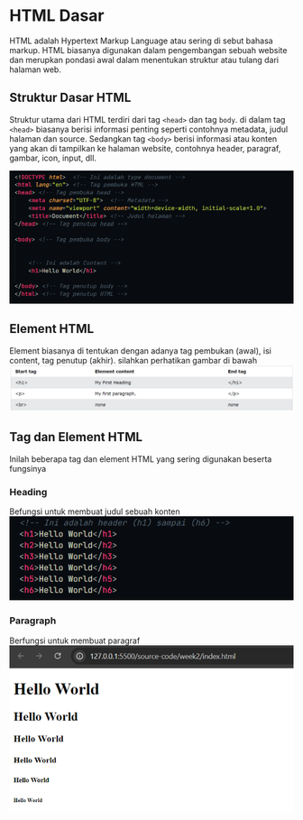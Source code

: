 # HTML Dasar
HTML adalah Hypertext Markup Language atau sering di sebut bahasa markup. HTML biasanya digunakan dalam pengembangan sebuah website dan merupkan pondasi awal dalam menentukan struktur atau tulang dari halaman web.


## Struktur Dasar HTML 
Struktur utama dari HTML terdiri dari tag `<head>` dan tag `body`. di dalam tag `<head>` biasanya berisi informasi penting seperti contohnya metadata, judul halaman dan source. Sedangkan tag `<body>` berisi informasi atau konten yang akan di tampilkan ke halaman website, contohnya header, paragraf, gambar, icon, input, dll. 

<img src="img/img-1.png"/>

## Element HTML
Element biasanya di tentukan dengan adanya tag pembukan (awal), isi content, tag penutup (akhir). silahkan perhatikan gambar di bawah
<img src="img/img-2.png"/>


## Tag dan Element HTML
Inilah beberapa tag dan element HTML yang sering digunakan beserta fungsinya

### Heading
Befungsi untuk membuat judul sebuah konten <br>
<img src="img/img-3.png"/>

### Paragraph
Berfungsi untuk membuat paragraf <br>
<img src="img/img-4.png"/>




